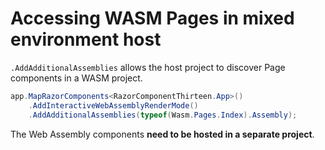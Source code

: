 # Accessing WASM Pages in mixed environment host

`.AddAdditionalAssemblies` allows the host project to discover Page components in a WASM project. 

``` csharp
app.MapRazorComponents<RazorComponentThirteen.App>()
    .AddInteractiveWebAssemblyRenderMode()
    .AddAdditionalAssemblies(typeof(Wasm.Pages.Index).Assembly);
```

The Web Assembly components **need to be hosted in a separate project**. 
